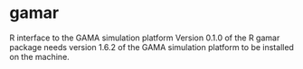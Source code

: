 # gamar
R interface to the GAMA simulation platform
Version 0.1.0 of the R gamar package needs version 1.6.2 of the GAMA simulation
platform to be installed on the machine.

